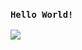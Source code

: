 ### `Hello World!`
![](https://api.ghprofile.me/view?username=t6fg78q9jio-t6fg78q9jio&label=repository%20view%20count&color=8f54fa)
